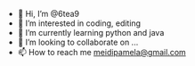 - 👋 Hi, I’m @6tea9
- 👀 I’m interested in coding, editing
- 🌱 I’m currently learning python and java
- 💞️ I’m looking to collaborate on ...
- 📫 How to reach me meidipamela@gmail.com

<!---
6tea9/6tea9 is a ✨ special ✨ repository because its `README.md` (this file) appears on your GitHub profile.
You can click the Preview link to take a look at your changes.
--->
